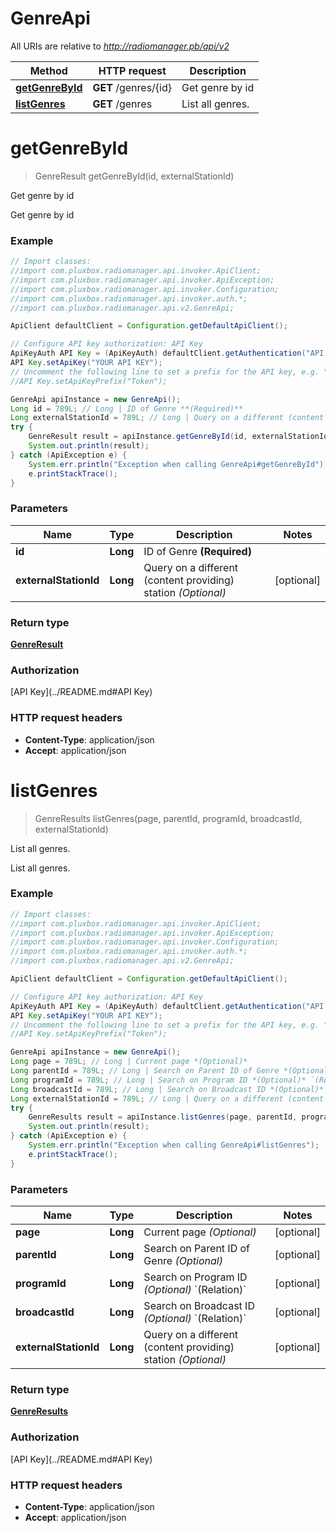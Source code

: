 # GenreApi

All URIs are relative to *http://radiomanager.pb/api/v2*

Method | HTTP request | Description
------------- | ------------- | -------------
[**getGenreById**](GenreApi.md#getGenreById) | **GET** /genres/{id} | Get genre by id
[**listGenres**](GenreApi.md#listGenres) | **GET** /genres | List all genres.


<a name="getGenreById"></a>
# **getGenreById**
> GenreResult getGenreById(id, externalStationId)

Get genre by id

Get genre by id

### Example
```java
// Import classes:
//import com.pluxbox.radiomanager.api.invoker.ApiClient;
//import com.pluxbox.radiomanager.api.invoker.ApiException;
//import com.pluxbox.radiomanager.api.invoker.Configuration;
//import com.pluxbox.radiomanager.api.invoker.auth.*;
//import com.pluxbox.radiomanager.api.v2.GenreApi;

ApiClient defaultClient = Configuration.getDefaultApiClient();

// Configure API key authorization: API Key
ApiKeyAuth API Key = (ApiKeyAuth) defaultClient.getAuthentication("API Key");
API Key.setApiKey("YOUR API KEY");
// Uncomment the following line to set a prefix for the API key, e.g. "Token" (defaults to null)
//API Key.setApiKeyPrefix("Token");

GenreApi apiInstance = new GenreApi();
Long id = 789L; // Long | ID of Genre **(Required)**
Long externalStationId = 789L; // Long | Query on a different (content providing) station *(Optional)*
try {
    GenreResult result = apiInstance.getGenreById(id, externalStationId);
    System.out.println(result);
} catch (ApiException e) {
    System.err.println("Exception when calling GenreApi#getGenreById");
    e.printStackTrace();
}
```

### Parameters

Name | Type | Description  | Notes
------------- | ------------- | ------------- | -------------
 **id** | **Long**| ID of Genre **(Required)** |
 **externalStationId** | **Long**| Query on a different (content providing) station *(Optional)* | [optional]

### Return type

[**GenreResult**](GenreResult.md)

### Authorization

[API Key](../README.md#API Key)

### HTTP request headers

 - **Content-Type**: application/json
 - **Accept**: application/json

<a name="listGenres"></a>
# **listGenres**
> GenreResults listGenres(page, parentId, programId, broadcastId, externalStationId)

List all genres.

List all genres.

### Example
```java
// Import classes:
//import com.pluxbox.radiomanager.api.invoker.ApiClient;
//import com.pluxbox.radiomanager.api.invoker.ApiException;
//import com.pluxbox.radiomanager.api.invoker.Configuration;
//import com.pluxbox.radiomanager.api.invoker.auth.*;
//import com.pluxbox.radiomanager.api.v2.GenreApi;

ApiClient defaultClient = Configuration.getDefaultApiClient();

// Configure API key authorization: API Key
ApiKeyAuth API Key = (ApiKeyAuth) defaultClient.getAuthentication("API Key");
API Key.setApiKey("YOUR API KEY");
// Uncomment the following line to set a prefix for the API key, e.g. "Token" (defaults to null)
//API Key.setApiKeyPrefix("Token");

GenreApi apiInstance = new GenreApi();
Long page = 789L; // Long | Current page *(Optional)*
Long parentId = 789L; // Long | Search on Parent ID of Genre *(Optional)*
Long programId = 789L; // Long | Search on Program ID *(Optional)* `(Relation)`
Long broadcastId = 789L; // Long | Search on Broadcast ID *(Optional)* `(Relation)`
Long externalStationId = 789L; // Long | Query on a different (content providing) station *(Optional)*
try {
    GenreResults result = apiInstance.listGenres(page, parentId, programId, broadcastId, externalStationId);
    System.out.println(result);
} catch (ApiException e) {
    System.err.println("Exception when calling GenreApi#listGenres");
    e.printStackTrace();
}
```

### Parameters

Name | Type | Description  | Notes
------------- | ------------- | ------------- | -------------
 **page** | **Long**| Current page *(Optional)* | [optional]
 **parentId** | **Long**| Search on Parent ID of Genre *(Optional)* | [optional]
 **programId** | **Long**| Search on Program ID *(Optional)* &#x60;(Relation)&#x60; | [optional]
 **broadcastId** | **Long**| Search on Broadcast ID *(Optional)* &#x60;(Relation)&#x60; | [optional]
 **externalStationId** | **Long**| Query on a different (content providing) station *(Optional)* | [optional]

### Return type

[**GenreResults**](GenreResults.md)

### Authorization

[API Key](../README.md#API Key)

### HTTP request headers

 - **Content-Type**: application/json
 - **Accept**: application/json

